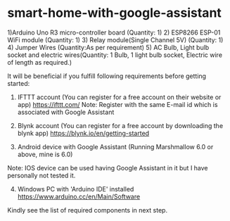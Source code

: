 # smart-home-with-google-assistant
1)Arduino Uno R3 micro-controller board (Quantity: 1)  2) ESP8266 ESP-01 WiFi module (Quantity: 1)  3) Relay module(Single Channel 5V) (Quantity: 1)  4) Jumper Wires (Quantity:As per requirement)  5) AC Bulb, Light bulb socket and electric wires(Quantity: 1 Bulb, 1 light bulb socket,  Electric wire of length as required.)

It will be beneficial if you fulfill following requirements before getting started:

1) IFTTT account (You can register for a free account on their website or app)
https://ifttt.com/
Note: Register with the same E-mail id which is associated with Google Assistant

2) Blynk account (You can register for a free account by downloading the blynk app)
https://blynk.io/en/getting-started

3) Android device with Google Assistant (Running Marshmallow 6.0 or above, mine is 6.0)

Note: IOS device can be used having Google Assistant in it but I have personally not tested it.

4) Windows PC with 'Arduino IDE' installed
https://www.arduino.cc/en/Main/Software

Kindly see the list of required components in next step.
